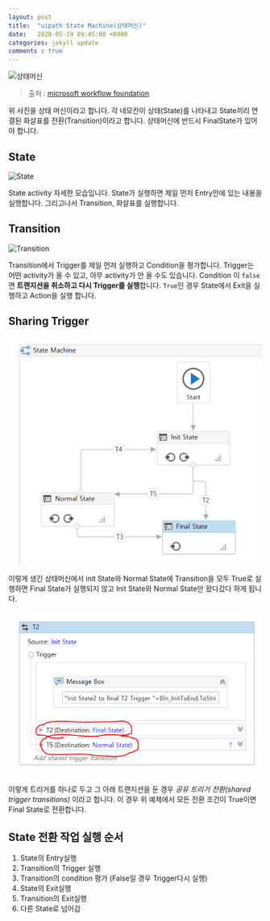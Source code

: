 ```yaml
---
layout: post
title:  "uipath State Machine(상태머신)"
date:   2020-05-19 09:45:00 +0900
categories: jekyll update
comments : true
---
```


![상태머신](https://docs.microsoft.com/ko-kr/dotnet/framework/windows-workflow-foundation/media/state-machine-workflows/complete-state-machine-workflow.jpg)

> 출처 : [microsoft workflow foundation](https://docs.microsoft.com/ko-kr/dotnet/framework/windows-workflow-foundation/state-machine-workflows)


위 사진을 상태 머신이라고 합니다. 각 네모칸이 상태(State)를 나타내고 State끼리 연결된 화살표를 전환(Transition)이라고 합니다. 상태머신에 반드시 FinalState가 있어야 합니다.

## State
![State](https://files.readme.io/dc3897b-image_60.png)

State activity 자세한 모습입니다. State가 실행하면 제일 먼저 Entry안에 있는 내용을 실행합니다. 그리고나서 Transition, 화살표를 실행합니다.

## Transition
![Transition](https://files.readme.io/36784cd-image_61.png)

Transition에서 Trigger를 제일 먼저 실행하고 Condition을 평가합니다. Trigger는 어떤 activity가 올 수 있고, 아무 activity가 안 올 수도 있습니다. Condition 이 `false`면 **트랜지션을 취소하고 다시 Trigger를 실행**합니다. `True`인 경우 State에서 Exit을 실행하고 Action을 실행 합니다.

## Sharing Trigger
![상태머신예](../_images/RPA/exampleStateMachine.PNG)

이렇게 생긴 상태머신에서 init State와 Normal State에 Transition을 모두 True로 실행하면 Final State가 실행되지 않고 Init State와 Normal State만 왔다갔다 하게 됩니다.

![SharingTrigger](../_images/RPA/TransitionSharingTrigger.PNG)

이렇게 트리거를 하나로 두고 그 아래 트랜지션을 둔 경우 _공유 트리거 전환(shared trigger transitions)_ 이라고 합니다. 이 경우 위 예제에서 모든 전환 조건이 True이면 Final State로 전환합니다.

## State 전환 작업 실행 순서
1. State의 Entry실행
2. Transition의 Trigger 실행
3. Transition의 condition 평가 (False일 경우 Trigger다시 실행)
4. State의 Exit실행
5. Transition의 Exit실행
6. 다른 State로 넘어감

